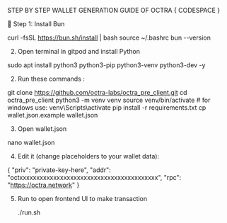 STEP BY STEP WALLET GENERATION GUIDE OF OCTRA { CODESPACE }

🔹 Step 1: Install Bun

curl -fsSL https://bun.sh/install | bash
source ~/.bashrc
bun --version

2. Open terminal in gitpod and install Python

sudo apt install python3 python3-pip python3-venv python3-dev -y

2. Run these commands :

git clone https://github.com/octra-labs/octra_pre_client.git
cd octra_pre_client
python3 -m venv venv
source venv/bin/activate # for windows use: venv\Scripts\activate
pip install -r requirements.txt
cp wallet.json.example wallet.json


3. Open wallet.json

nano wallet.json

4. Edit it (change placeholders to your wallet data):

{
  "priv": "private-key-here",
  "addr": "octxxxxxxxxxxxxxxxxxxxxxxxxxxxxxxxxxxxxxxxxx",
  "rpc": "https://octra.network"
}

5. Run to open frontend UI to make transaction

   ./run.sh
